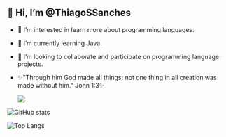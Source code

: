 <h2> 👋 Hi, I’m @ThiagoSSanches</h2>

- 👀 I’m interested in learn more about programming languages.
- 🌱 I’m currently learning Java.
- 💞️ I’m looking to collaborate and participate on programming language projects.
- ✨"Through him God made all things; not one thing in all creation was made without him." John 1:3✨

  <a href="https://www.linkedin.com/in/thiago-soares-04904a237" target="_blank"><img src="https://img.shields.io/badge/-LinkedIn-%230077B5?style=for-the-badge&logo=linkedin&logoColor=white" target="_blank"></a> 


<!---
ThiagoSSanches/ThiagoSSanches is a ✨ special ✨ repository because its `README.md` (this file) appears on your GitHub profile.
You can click the Preview link to take a look at your changes.
--->


![GitHub stats](https://github-readme-stats.vercel.app/api?username=ThiagoSSanches&show_icons=true)



![Top Langs](https://github-readme-stats.vercel.app/api/top-langs/?username=ThiagoSSanches&hide=javascript)

